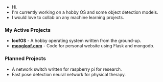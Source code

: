 - Hi.
- I'm currently working on a hobby OS and some object detection models.
- I would love to collab on any machine learning projects.

### My Active Projects
- **loofOS** - A hobby operating system written from the ground-up.
- **[moogloof.com](https://moogloof.com)** - Code for personal website using Flask and mongodb.

### Planned Projects
- A network switch written for raspberry pi for research.
- Fast pose detection neural network for physical therapy.
